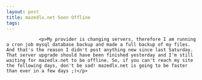 ```yaml
---
layout: post
title: mazedlx.net Soon Offline
tags:
---
```



                <p>My provider is changing servers, therefore I am running a cron job mysql database backup and made a full backup of my files. And that's the reason I didn't post anything new since last Saturday. That server upgrade should have been finished yesterday and I'm still waiting for mazedlx.net to be offline. So, if you can't reach my site the following days, don't be sad! mazedlx.net is going to be faster than ever in a few days ;)</p>
